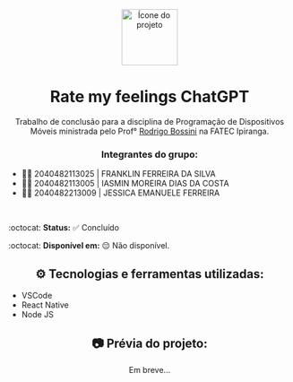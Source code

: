 <div align="center">

<img width="100px" src="https://github.com/cddmiasmin/RateMyFeelingsChatGPT/assets/94560372/a408d5cb-2e18-457f-a798-a71e7069be4c" alt="Ícone do projeto">

# Rate my feelings ChatGPT

   Trabalho de conclusão para a disciplina de Programação de Dispositivos Móveis ministrada pelo Prof° [Rodrigo Bossini](https://github.com/professorbossini) na FATEC Ipiranga.
   ### Integrantes do grupo:
  
<div align="left"> 
  
* :man_technologist: 2040482113025 | FRANKLIN FERREIRA DA SILVA  
* :woman_technologist: 2040482113005 | IASMIN MOREIRA DIAS DA COSTA
* :woman_technologist: 2040482213009 | JESSICA EMANUELE FERREIRA

</div>

   
<br>

<div align="left">

:octocat: **Status:** :white_check_mark: Concluído 

:octocat: **Disponível em:** :pensive: Não disponível.

</div>

## :gear: Tecnologias e ferramentas utilizadas:

<div align="left">

  * VSCode
  * React Native
  * Node JS
  
</div>

## :camera: Prévia do projeto:

Em breve...

<br>   

</div>
